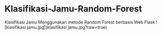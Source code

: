 # Klasifikasi-Jamu-Random-Forest
Klasifikasi Jamu Menggunakan metode Random Forest berbasis Web Flask
![klasifikasi jamu.jpg](klasifikasi jamu.jpg?raw=true)
